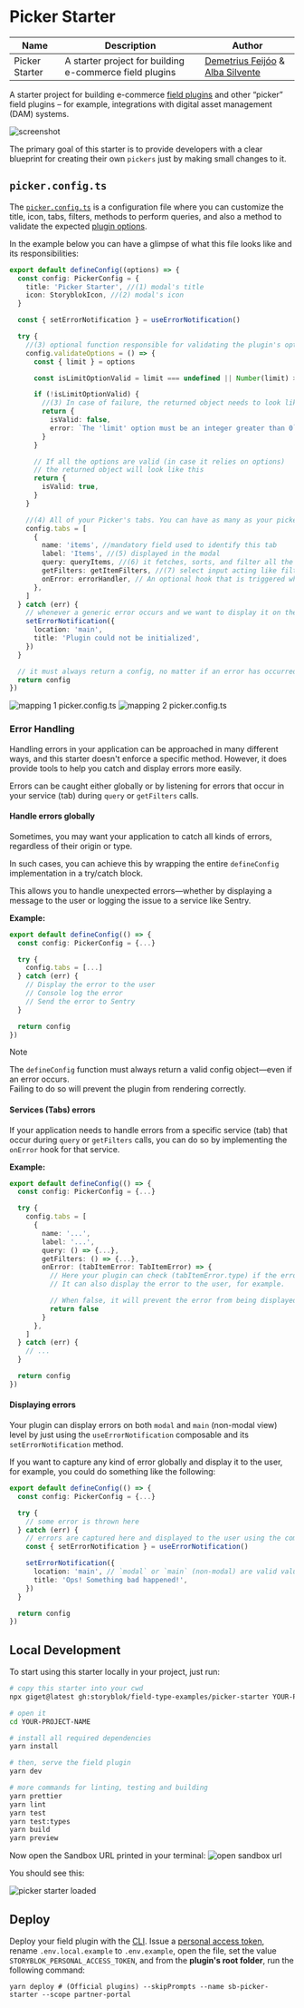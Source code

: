 # Picker Starter

| Name           | Description                                             | Author                                                                                                 |
| -------------- | ------------------------------------------------------- | ------------------------------------------------------------------------------------------------------ |
| Picker Starter | A starter project for building e-commerce field plugins | [Demetrius Feijóo](https://github.com/demetriusfeijoo) & [Alba Silvente](https://github.com/Dawntraoz) |

A starter project for building e-commerce [field plugins](https://www.storyblok.com/docs/plugins/field-plugins/introduction) and other “picker” field plugins – for example, integrations with digital asset management (DAM) systems.

![screenshot](./docs/screenshot.png)

The primary goal of this starter is to provide developers with a clear blueprint for creating their own `pickers` just by making small changes to it.

## `picker.config.ts`

The [`picker.config.ts`](./src/picker.config.ts) is a configuration file where you can customize the title, icon, tabs, filters, methods to perform queries, and also a method to validate the expected [plugin options](https://www.storyblok.com/docs/plugins/field-plugins/introduction#options).

In the example below you can have a glimpse of what this file looks like and its responsibilities:

```ts
export default defineConfig((options) => {
  const config: PickerConfig = {
    title: 'Picker Starter', //(1) modal's title
    icon: StoryblokIcon, //(2) modal's icon
  }

  const { setErrorNotification } = useErrorNotification()

  try {
    //(3) optional function responsible for validating the plugin's options and showing a warning in case of failure.
    config.validateOptions = () => {
      const { limit } = options

      const isLimitOptionValid = limit === undefined || Number(limit) > 0

      if (!isLimitOptionValid) {
        //(3) In case of failure, the returned object needs to look like this
        return {
          isValid: false,
          error: `The 'limit' option must be an integer greater than 0`,
        }
      }

      // If all the options are valid (in case it relies on options)
      // the returned object will look like this
      return {
        isValid: true,
      }
    }

    //(4) All of your Picker's tabs. You can have as many as your picker needs.
    config.tabs = [
      {
        name: 'items', //mandatory field used to identify this tab
        label: 'Items', //(5) displayed in the modal
        query: queryItems, //(6) it fetches, sorts, and filter all the data for this tab
        getFilters: getItemFilters, //(7) select input acting like filters to the data
        onError: errorHandler, // An optional hook that is triggered whenever an error occurs during data fetching or filter creation
      },
    ]
  } catch (err) {
    // whenever a generic error occurs and we want to display it on the main page
    setErrorNotification({
      location: 'main',
      title: 'Plugin could not be initialized',
    })
  }

  // it must always return a config, no matter if an error has occurred or not.
  return config
})
```

![mapping 1 picker.config.ts](./docs/picker.config-1.png)
![mapping 2 picker.config.ts](./docs/picker.config-2.png)

### Error Handling

Handling errors in your application can be approached in many different ways, and this starter doesn't enforce a specific method. However, it does provide tools to help you catch and display errors more easily.

Errors can be caught either globally or by listening for errors that occur in your service (tab) during `query` or `getFilters` calls.

#### Handle errors globally

Sometimes, you may want your application to catch all kinds of errors, regardless of their origin or type.

In such cases, you can achieve this by wrapping the entire `defineConfig` implementation in a try/catch block.

This allows you to handle unexpected errors—whether by displaying a message to the user or logging the issue to a service like Sentry.

**Example:**

```ts
export default defineConfig(() => {
  const config: PickerConfig = {...}

  try {
    config.tabs = [...]
  } catch (err) {
    // Display the error to the user
    // Console log the error
    // Send the error to Sentry
  }

  return config
})
```

> [!NOTE]
> The `defineConfig` function must always return a valid config object—even if an error occurs.  
> Failing to do so will prevent the plugin from rendering correctly.

#### Services (Tabs) errors

If your application needs to handle errors from a specific service (tab) that occur during `query` or `getFilters` calls, you can do so by implementing the `onError` hook for that service.

**Example:**

```ts
export default defineConfig(() => {
  const config: PickerConfig = {...}

  try {
    config.tabs = [
      {
        name: '...',
        label: '...',
        query: () => {...},
        getFilters: () => {...},
        onError: (tabItemError: TabItemError) => {
          // Here your plugin can check (tabItemError.type) if the error was thrown during `query` or `getFilters` call
          // It can also display the error to the user, for example.

          // When false, it will prevent the error from being displayed to the user using the default behavior.
          return false
        }
      },
    ]
  } catch (err) {
    // ...
  }

  return config
})
```

#### Displaying errors

Your plugin can display errors on both `modal` and `main` (non-modal view) level by just using the `useErrorNotification` composable and its `setErrorNotification` method.

If you want to capture any kind of error globally and display it to the user, for example, you could do something like the following:

```ts
export default defineConfig(() => {
  const config: PickerConfig = {...}

  try {
    // some error is thrown here
  } catch (err) {
    // errors are captured here and displayed to the user using the composable.
    const { setErrorNotification } = useErrorNotification()

    setErrorNotification({
      location: 'main', // `modal` or `main` (non-modal) are valid values.
      title: 'Ops! Something bad happened!',
    })
  }

  return config
})
```

## Local Development

To start using this starter locally in your project, just run:

```sh
# copy this starter into your cwd
npx giget@latest gh:storyblok/field-type-examples/picker-starter YOUR-PROJECT-NAME

# open it
cd YOUR-PROJECT-NAME

# install all required dependencies
yarn install

# then, serve the field plugin
yarn dev

# more commands for linting, testing and building
yarn prettier
yarn lint
yarn test
yarn test:types
yarn build
yarn preview
```

Now open the Sandbox URL printed in your terminal:
![open sandbox url](./docs/open-sandbox-url.png)

You should see this:

![picker starter loaded](./docs/loaded-sandbox.png)

## Deploy

Deploy your field plugin with the [CLI](https://www.npmjs.com/package/@storyblok/field-plugin-cli). Issue a [personal access token](https://app.storyblok.com/#/me/account?tab=token), rename `.env.local.example` to `.env.example`, open the file, set the value `STORYBLOK_PERSONAL_ACCESS_TOKEN`, and from the **plugin's root folder**, run the following command:

```shell
yarn deploy # (Official plugins) --skipPrompts --name sb-picker-starter --scope partner-portal
```
